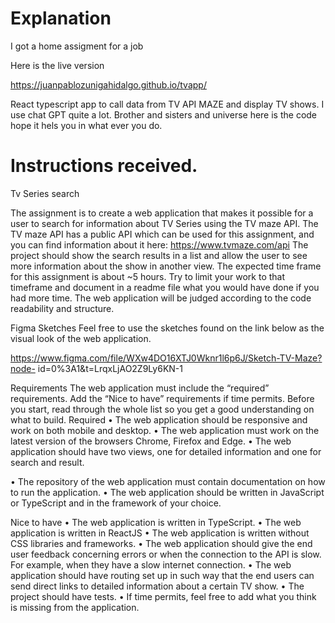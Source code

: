 # Explanation 

I got a home assigment for a job 

Here is the live version

https://juanpablozunigahidalgo.github.io/tvapp/

React typescript app to call data from TV API MAZE and display TV shows. I use chat GPT quite a lot. Brother and sisters and universe here is the code hope it hels you in what ever you do. 

# Instructions received. 

Tv Series search

The assignment is to create a web application that makes it possible for a user
to search for information about TV Series using the TV maze API. The TV maze
API has a public API which can be used for this assignment, and you can find
information about it here: https://www.tvmaze.com/api
The project should show the search results in a list and allow the user to see
more information about the show in another view.
The expected time frame for this assignment is about ~5 hours. Try to limit
your work to that timeframe and document in a readme file what you would
have done if you had more time.
The web application will be judged according to the code readability and
structure.

Figma Sketches
Feel free to use the sketches found on the link below as the visual look of the
web application.

https://www.figma.com/file/WXw4DO16XTJ0Wknr1l6p6J/Sketch-TV-Maze?node-
id=0%3A1&t=LrqxLjAO2Z9Ly6KN-1

Requirements
The web application must include the “required” requirements. Add the “Nice
to have” requirements if time permits. Before you start, read through the
whole list so you get a good understanding on what to build.
Required
• The web application should be responsive and work on both mobile and
desktop.
• The web application must work on the latest version of the browsers
Chrome, Firefox and Edge.
• The web application should have two views, one for detailed information
and one for search and result.

• The repository of the web application must contain documentation on
how to run the application.
• The web application should be written in JavaScript or TypeScript and in
the framework of your choice.

Nice to have
• The web application is written in TypeScript.
• The web application is written in ReactJS
• The web application is written without CSS libraries and frameworks.
• The web application should give the end user feedback concerning errors
or when the connection to the API is slow. For example, when they have
a slow internet connection.
• The web application should have routing set up in such way that the end
users can send direct links to detailed information about a certain TV
show.
• The project should have tests.
• If time permits, feel free to add what you think is missing from the
application.
